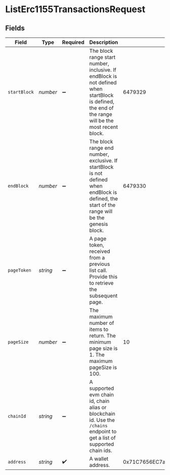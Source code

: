 # ListErc1155TransactionsRequest

## Fields

| Field          | Type       | Required | Description                                                                                                                                         | Example                                    |
| -------------- | ---------- | -------- | --------------------------------------------------------------------------------------------------------------------------------------------------- | ------------------------------------------ |
| `startBlock` | *number* | ➖       | The block range start number, inclusive. If endBlock is not defined when startBlock is defined, the end of the range will be the most recent block. | 6479329                                    |
| `endBlock`   | *number* | ➖       | The block range end number, exclusive. If startBlock is not defined when endBlock is defined, the start of the range will be the genesis block.     | 6479330                                    |
| `pageToken`  | *string* | ➖       | A page token, received from a previous list call. Provide this to retrieve the subsequent page.                                                     |                                            |
| `pageSize`   | *number* | ➖       | The maximum number of items to return. The minimum page size is 1. The maximum pageSize is 100.                                                     | 10                                         |
| `chainId`    | *string* | ➖       | A supported evm chain id, chain alias or blockchain id. Use the `/chains` endpoint to get a list of supported chain ids.                          |                                            |
| `address`    | *string* | ✔️     | A wallet address.                                                                                                                                   | 0x71C7656EC7ab88b098defB751B7401B5f6d8976F |
